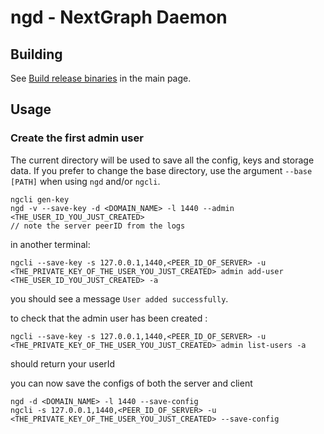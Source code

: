 # ngd - NextGraph Daemon

## Building

See [Build release binaries](../README.md#build-release-binaries) in the main page.

## Usage

### Create the first admin user

The current directory will be used to save all the config, keys and storage data.
If you prefer to change the base directory, use the argument `--base [PATH]` when using `ngd` and/or `ngcli`.

```
ngcli gen-key
ngd -v --save-key -d <DOMAIN_NAME> -l 1440 --admin <THE_USER_ID_YOU_JUST_CREATED>
// note the server peerID from the logs
```

in another terminal:

```
ngcli --save-key -s 127.0.0.1,1440,<PEER_ID_OF_SERVER> -u <THE_PRIVATE_KEY_OF_THE_USER_YOU_JUST_CREATED> admin add-user <THE_USER_ID_YOU_JUST_CREATED> -a
```

you should see a message `User added successfully`.

to check that the admin user has been created :

```
ngcli --save-key -s 127.0.0.1,1440,<PEER_ID_OF_SERVER> -u <THE_PRIVATE_KEY_OF_THE_USER_YOU_JUST_CREATED> admin list-users -a
```

should return your userId

you can now save the configs of both the server and client

```
ngd -d <DOMAIN_NAME> -l 1440 --save-config
ngcli -s 127.0.0.1,1440,<PEER_ID_OF_SERVER> -u <THE_PRIVATE_KEY_OF_THE_USER_YOU_JUST_CREATED> --save-config
```
